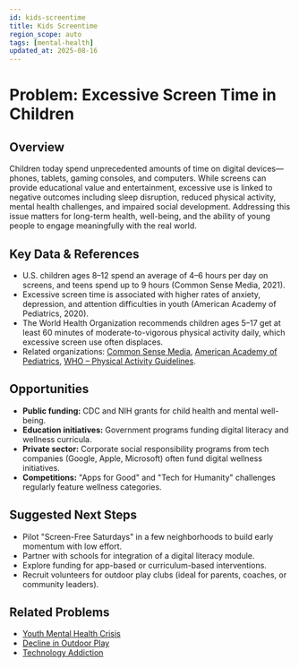 ```yaml
---
id: kids-screentime
title: Kids Screentime
region_scope: auto
tags: [mental-health]
updated_at: 2025-08-16
---
```


# Problem: Excessive Screen Time in Children

## Overview
Children today spend unprecedented amounts of time on digital devices—phones, tablets, gaming consoles, and computers. While screens can provide educational value and entertainment, excessive use is linked to negative outcomes including sleep disruption, reduced physical activity, mental health challenges, and impaired social development. Addressing this issue matters for long-term health, well-being, and the ability of young people to engage meaningfully with the real world.

## Key Data & References
- U.S. children ages 8–12 spend an average of 4–6 hours per day on screens, and teens spend up to 9 hours (Common Sense Media, 2021).  
- Excessive screen time is associated with higher rates of anxiety, depression, and attention difficulties in youth (American Academy of Pediatrics, 2020).  
- The World Health Organization recommends children ages 5–17 get at least 60 minutes of moderate-to-vigorous physical activity daily, which excessive screen use often displaces.  
- Related organizations: [Common Sense Media](https://www.commonsensemedia.org/), [American Academy of Pediatrics](https://www.aap.org/), [WHO – Physical Activity Guidelines](https://www.who.int/news-room/fact-sheets/detail/physical-activity).

## Opportunities
- **Public funding:** CDC and NIH grants for child health and mental well-being.  
- **Education initiatives:** Government programs funding digital literacy and wellness curricula.  
- **Private sector:** Corporate social responsibility programs from tech companies (Google, Apple, Microsoft) often fund digital wellness initiatives.  
- **Competitions:** "Apps for Good" and "Tech for Humanity" challenges regularly feature wellness categories.  

## Suggested Next Steps
- Pilot "Screen-Free Saturdays" in a few neighborhoods to build early momentum with low effort.  
- Partner with schools for integration of a digital literacy module.  
- Explore funding for app-based or curriculum-based interventions.  
- Recruit volunteers for outdoor play clubs (ideal for parents, coaches, or community leaders).  

## Related Problems
- [Youth Mental Health Crisis](youth-mental-health.md)  
- [Decline in Outdoor Play](outdoor-play-decline.md)  
- [Technology Addiction](technology-addiction.md)  
